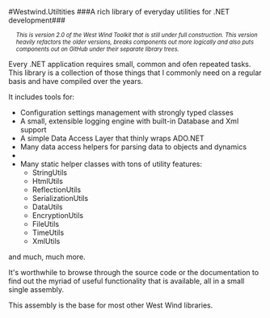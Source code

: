 #Westwind.Utiltities
###A rich library of everyday utilities for .NET development###

<div style="font-size: 0.8em;margin-left: 15px;font-style: italic">
This is version 2.0 of the West Wind Toolkit that is still
under full construction.  This version heavily refactors
the older versions, breaks components out more logically
and also puts components out on GitHub under their
separate library trees.
</div>

Every .NET application requires small, common and ofen repeated tasks.
This library is a collection of those things that I commonly need on
a regular basis and have compiled over the years.

It includes tools for:

* Configuration settings management with strongly typed classes
* A small, extensible logging engine with built-in Database and Xml support
* A simple Data Access Layer that thinly wraps ADO.NET
* Many data access helpers for parsing data to objects and dynamics
* 
* Many static helper classes with tons of utility features:
	* StringUtils
    * HtmlUtils
	* ReflectionUtils
	* SerializationUtils
	* DataUtils
	* EncryptionUtils
	* FileUtils
    * TimeUtils
    * XmlUtils    


and much, much more.

It's worthwhile to browse through the source code or the documentation
to find out the myriad of useful functionality that is available, all
in a small single assembly.

This assembly is the base for most other West Wind libraries.